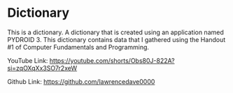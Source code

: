 # Dictionary
This is a dictionary. A dictionary that is created using an application named PYDROID 3. This dictionary contains data that I gathered using the Handout #1 of Computer Fundamentals and Programming.

YouTube Link: https://youtube.com/shorts/Obs80J-822A?si=zqOXqXx3SO7r2xeW

Github Link: https://github.com/lawrencedave0000

